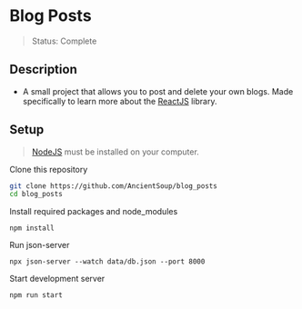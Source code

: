# Blog Posts
> Status: Complete

## Description
* A small project that allows you to post and delete your own blogs. Made specifically to learn more about the [ReactJS](https://reactjs.org) library.

## Setup
> [NodeJS](https://nodejs.org) must be installed on your computer.

Clone this repository
```bash
git clone https://github.com/AncientSoup/blog_posts
cd blog_posts
```
Install required packages and node_modules
```
npm install
```
Run json-server
```
npx json-server --watch data/db.json --port 8000
```
Start development server
```
npm run start
```